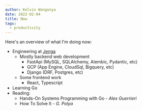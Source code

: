 ```yaml
---
author: Kelvin Wangonya
date: 2022-02-04
title: Now
tags:
  - productivity
---
```


Here's an overview of what I'm doing now:

- Engineering at [Jenga](https://www.jenga-agency.com/)
  - Mostly backend web development
    - FastApi (MySQL, SQLAlchemy, Alembic, Pydantic, etc)
    - GCP (App Engine, CloudSql, Bigquery, etc)
    - Django (DRF, Postgres, etc)
  - Some frontend work
    - React, Typescript
- Learning Go
- Reading:
  <!-- - The Algorithm Design Manual - _Steven S. Skiena_ -->
  <!-- - Algorithms - _Jeff Erickson_ -->
  - Hands-On Systems Programming with Go - _Alex Guerrieri_
  - How To Solve It - _G. Polya_
